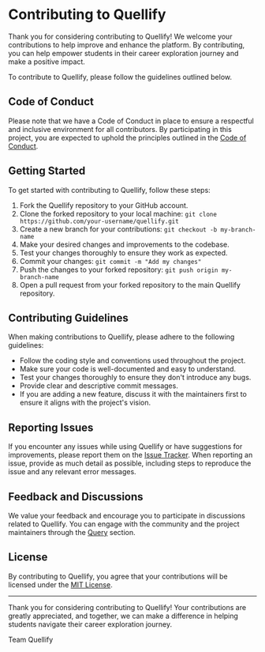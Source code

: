 # Contributing to Quellify

Thank you for considering contributing to Quellify! We welcome your contributions to help improve and enhance the platform. By contributing, you can help empower students in their career exploration journey and make a positive impact.

To contribute to Quellify, please follow the guidelines outlined below.

## Code of Conduct

Please note that we have a Code of Conduct in place to ensure a respectful and inclusive environment for all contributors. By participating in this project, you are expected to uphold the principles outlined in the [Code of Conduct](CODE_OF_CONDUCT.md).

## Getting Started

To get started with contributing to Quellify, follow these steps:

1. Fork the Quellify repository to your GitHub account.
2. Clone the forked repository to your local machine: `git clone https://github.com/your-username/quellify.git`
3. Create a new branch for your contributions: `git checkout -b my-branch-name`
4. Make your desired changes and improvements to the codebase.
5. Test your changes thoroughly to ensure they work as expected.
6. Commit your changes: `git commit -m "Add my changes"`
7. Push the changes to your forked repository: `git push origin my-branch-name`
8. Open a pull request from your forked repository to the main Quellify repository.

## Contributing Guidelines

When making contributions to Quellify, please adhere to the following guidelines:

- Follow the coding style and conventions used throughout the project.
- Make sure your code is well-documented and easy to understand.
- Test your changes thoroughly to ensure they don't introduce any bugs.
- Provide clear and descriptive commit messages.
- If you are adding a new feature, discuss it with the maintainers first to ensure it aligns with the project's vision.

## Reporting Issues

If you encounter any issues while using Quellify or have suggestions for improvements, please report them on the [Issue Tracker](https://github.com/tejus3131/quellify/issues). When reporting an issue, provide as much detail as possible, including steps to reproduce the issue and any relevant error messages.

## Feedback and Discussions

We value your feedback and encourage you to participate in discussions related to Quellify. You can engage with the community and the project maintainers through the [Query](https://quellify.vercel.app/) section.

## License

By contributing to Quellify, you agree that your contributions will be licensed under the [MIT License](LICENSE).

---

Thank you for considering contributing to Quellify! Your contributions are greatly appreciated, and together, we can make a difference in helping students navigate their career exploration journey.

Team Quellify
